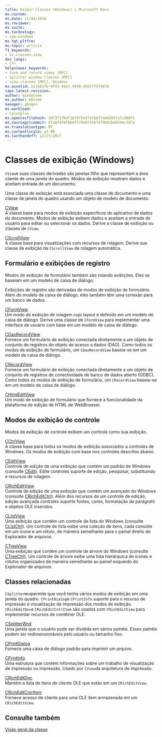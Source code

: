 ```yaml
---
title: Exibir Classes (Windows) | Microsoft Docs
ms.custom: 
ms.date: 11/04/2016
ms.reviewer: 
ms.suite: 
ms.technology:
- cpp-windows
ms.tgt_pltfrm: 
ms.topic: article
f1_keywords:
- vc.classes.view
dev_langs:
- C++
helpviewer_keywords:
- form and record views [MFC]
- splitter window classes [MFC]
- view classes [MFC], Windows
ms.assetid: b11683fb-9f43-4de3-9499-2b55775f9870
caps.latest.revision: 
author: mikeblome
ms.author: mblome
manager: ghogen
ms.workload:
- cplusplus
ms.openlocfilehash: 3d737176df2676f543f47bb77a0d205fa7c908fc
ms.sourcegitcommit: 8fa8fdf0fbb4f57950f1e8f4f9b81b4d39ec7d7a
ms.translationtype: MT
ms.contentlocale: pt-BR
ms.lasthandoff: 12/21/2017
---
```

# <a name="view-classes-windows"></a>Classes de exibição (Windows)
`CView`e suas classes derivadas são janelas filho que representam a área cliente de uma janela do quadro. Modos de exibição mostram dados e aceitam entrada de um documento.  
  
 Uma classe de exibição está associada uma classe de documento e uma classe de janela do quadro usando um objeto de modelo de documento.  
  
 [CView](../mfc/reference/cview-class.md)  
 A classe base para modos de exibição específicos do aplicativo de dados do documento. Modos de exibição exibem dados e aceitam a entrada do usuário para editar ou selecionar os dados. Derive a classe de exibição ou classes de `CView`.  
  
 [CScrollView](../mfc/reference/cscrollview-class.md)  
 A classe base para visualizações com recursos de rolagem. Derive sua classe de exibição da `CScrollView` de rolagem automática.  
  
## <a name="form-and-record-views"></a>Formulário e exibições de registro  
 Modos de exibição de formulário também são rolando exibições. Eles se baseiam em um modelo de caixa de diálogo.  
  
 Exibições de registro são derivadas de modos de exibição de formulário. Além do modelo de caixa de diálogo, eles também têm uma conexão para um banco de dados.  
  
 [CFormView](../mfc/reference/cformview-class.md)  
 Um modo de exibição de rolagem cujo layout é definido em um modelo de caixa de diálogo. Derive uma classe de `CFormView` para implementar uma interface de usuário com base em um modelo de caixa de diálogo.  
  
 [CDaoRecordView](../mfc/reference/cdaorecordview-class.md)  
 Fornece um formulário de exibição conectada diretamente a um objeto de conjunto de registros do objeto de acesso a dados (DAO). Como todos os modos de exibição de formulário, um `CDaoRecordView` baseia-se em um modelo de caixa de diálogo.  
  
 [CRecordView](../mfc/reference/crecordview-class.md)  
 Fornece um formulário de exibição conectada diretamente a um objeto de conjunto de registros de conectividade de banco de dados aberto (ODBC). Como todos os modos de exibição de formulário, um `CRecordView` baseia-se em um modelo de caixa de diálogo.  
  
 [CHtmlEditView](../mfc/reference/chtmleditview-class.md)  
 Um modo de exibição de formulário que fornece a funcionalidade da plataforma de edição de HTML de WebBrowser.  
  
## <a name="control-views"></a>Modos de exibição de controle  
 Modos de exibição de controle exibem um controle como sua exibição.  
  
 [CCtrlView](../mfc/reference/cctrlview-class.md)  
 A classe base para todos os modos de exibição associados a controles de Windows. Os modos de exibição com base nos controles descritos abaixo.  
  
 [CEditView](../mfc/reference/ceditview-class.md)  
 Controle de edição de uma exibição que contém um padrão de Windows (consulte [CEdit](../mfc/reference/cedit-class.md)). Edite controles suporte de edição, pesquisar, substituindo e recursos de rolagem.  
  
 [CRichEditView](../mfc/reference/cricheditview-class.md)  
 Controle de edição de uma exibição que contém um avançado do Windows (consulte [CRichEditCtrl](../mfc/reference/cricheditctrl-class.md)). Além dos recursos de um controle de edição, edição avançada controles suporte fontes, cores, formatação de parágrafo e objetos OLE inseridos.  
  
 [CListView](../mfc/reference/clistview-class.md)  
 Uma exibição que contém um controle de lista do Windows (consulte [CListCtrl](../mfc/reference/clistctrl-class.md)). Um controle de lista exibe uma coleção de itens, cada consiste em um ícone e um rótulo, de maneira semelhante para o painel direito do Explorador de arquivos.  
  
 [CTreeView](../mfc/reference/ctreeview-class.md)  
 Uma exibição que contém um controle de árvore do Windows (consulte [CTreeCtrl](../mfc/reference/ctreectrl-class.md)). Um controle de árvore exibe uma lista hierárquica de ícones e rótulos organizados de maneira semelhante ao painel esquerdo do Explorador de arquivos.  
  
## <a name="related-classes"></a>Classes relacionadas  
 `CSplitterWnd`permite que você tenha vários modos de exibição em uma janela do quadro. `CPrintDialog`e `CPrintInfo` suporte para o recurso de impressão e visualização de impressão dos modos de exibição. `CRichEditDoc`e `CRichEditCntrItem` são usados com `CRichEditView` para implementar recursos de contêiner OLE.  
  
 [CSplitterWnd](../mfc/reference/csplitterwnd-class.md)  
 Uma janela que o usuário pode ser dividida em vários painéis. Esses painéis podem ser redimensionáveis pelo usuário ou tamanho fixo.  
  
 [CPrintDialog](../mfc/reference/cprintdialog-class.md)  
 Fornece uma caixa de diálogo padrão para imprimir um arquivo.  
  
 [CPrintInfo](../mfc/reference/cprintinfo-structure.md)  
 Uma estrutura que contém informações sobre um trabalho de visualização de impressão ou impressão. Usado por `CView`da arquitetura de impressão.  
  
 [CRichEditDoc](../mfc/reference/cricheditdoc-class.md)  
 Mantém a lista de itens de cliente OLE que estão em um `CRichEditView`.  
  
 [CRichEditCntrItem](../mfc/reference/cricheditcntritem-class.md)  
 Fornece acesso de cliente para uma OLE item armazenada em um `CRichEditView`.  
  
## <a name="see-also"></a>Consulte também  
 [Visão geral da classe](../mfc/class-library-overview.md)

